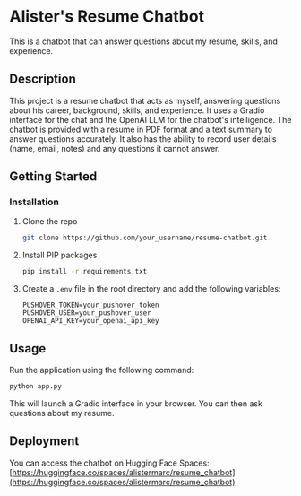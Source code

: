 # Alister's Resume Chatbot

This is a chatbot that can answer questions about my resume, skills, and experience.

## Description

This project is a resume chatbot that acts as myself, answering questions about his career, background, skills, and experience. It uses a Gradio interface for the chat and the OpenAI LLM for the chatbot's intelligence. The chatbot is provided with a resume in PDF format and a text summary to answer questions accurately. It also has the ability to record user details (name, email, notes) and any questions it cannot answer.

## Getting Started

### Installation

1. Clone the repo
   ```sh
   git clone https://github.com/your_username/resume-chatbot.git
   ```
2. Install PIP packages
   ```sh
   pip install -r requirements.txt
   ```
3. Create a `.env` file in the root directory and add the following variables:
   ```
   PUSHOVER_TOKEN=your_pushover_token
   PUSHOVER_USER=your_pushover_user
   OPENAI_API_KEY=your_openai_api_key
   ```

## Usage

Run the application using the following command:
```sh
python app.py
```
This will launch a Gradio interface in your browser. You can then ask questions about my resume.

## Deployment

You can access the chatbot on Hugging Face Spaces:
[https://huggingface.co/spaces/alistermarc/resume_chatbot](https://huggingface.co/spaces/alistermarc/resume_chatbot)
